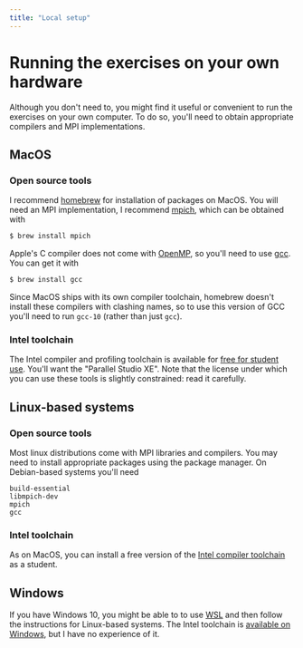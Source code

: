 ```yaml
---
title: "Local setup"
---
```


# Running the exercises on your own hardware

Although you don't need to, you might find it useful or convenient to
run the exercises on your own computer. To do so, you'll need to
obtain appropriate compilers and MPI implementations.

## MacOS

### Open source tools

I recommend [homebrew](https://brew.sh) for installation of packages
on MacOS. You will need an MPI implementation, I recommend
[mpich](https://www.mpich.org), which can be obtained with

```sh
$ brew install mpich
```

Apple's C compiler does not come with
[OpenMP](https://www.openmp.org), so you'll need to use
[gcc](https://gcc.gnu.org). You can get it with

```sh
$ brew install gcc
```

Since MacOS ships with its own compiler toolchain, homebrew doesn't
install these compilers with clashing names, so to use this version of
GCC you'll need to run `gcc-10` (rather than just `gcc`).

### Intel toolchain

The Intel compiler and profiling toolchain is available for [free for
student
use](https://software.intel.com/content/www/us/en/develop/articles/qualify-for-free-software.html#student).
You'll want the "Parallel Studio XE". Note that the license under
which you can use these tools is slightly constrained: read it
carefully.

## Linux-based systems

### Open source tools

Most linux distributions come with MPI libraries and compilers. You
may need to install appropriate packages using the package manager. On
Debian-based systems you'll need

```
build-essential
libmpich-dev
mpich
gcc
```


### Intel toolchain

As on MacOS, you can install a free version of the [Intel compiler
toolchain](https://software.intel.com/content/www/us/en/develop/articles/qualify-for-free-software.html#student)
as a student.

## Windows

If you have Windows 10, you might be able to to use
[WSL](https://docs.microsoft.com/en-us/windows/wsl/install-win10) and
then follow the instructions for Linux-based systems. The Intel
toolchain is [available on
Windows](https://software.intel.com/content/www/us/en/develop/articles/qualify-for-free-software.html#student),
but I have no experience of it.
